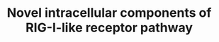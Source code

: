 ---
annotations:
- id: PW:0000003
  parent: signaling pathway
  type: Pathway Ontology
  value: signaling pathway
- id: DOID:934
  parent: disease by infectious agent
  type: Disease Ontology
  value: viral infectious disease
- id: PW:0000819
  parent: signaling pathway
  type: Pathway Ontology
  value: signaling pathway in the innate immune response
authors:
- AlexanderPico
- Yt
- Khanspers
- Egonw
citedin:
- link: PMC9015122
  title: Understanding signaling and metabolic paths using semantified and harmonized
    information about biological interactions (2022)
- link: PMC7156751
  title: Modulation of stress and immune response by Amblyomin-X results in tumor
    cell death in a horse melanoma model (2020)
- link: 10.1016/j.compbiomed.2021.104243
  title: Construction and analysis of protein-protein interaction network of non-alcoholic
    fatty liver disease
- link: 10.3390/pathogens12111373
  title: Transcriptional Profiling of SARS-CoV-2-Infected Calu-3 Cells Reveals Immune-Related
    Signaling Pathways (2024)
description: Viral pathogen RNA are recognized by host helicases called RIG-I-like
  receptors (RLRs) that include DDX58 (RIG-I), DHX58 (LGP2), IFIH1 (MDA5), SNW1, and
  DDX17. These RLR proteins then go on to initiate signaling pathways, triggering
  the innate antiviral response via production of type I interferons and inflammatory
  cytokines. RLR pathway genes are characterized by rapid evolution, viral protein
  interactions, limited sets of protein domains, specific TF regulation, and densely
  connected interaction networks. The study by van der Lee et al. (2015) identfied
  novel components, DDX17 and SNW1, for the RIG-I pathway.    Proteins on this pathway
  have targeted assays available via the [https://assays.cancer.gov/available_assays?wp_id=WP3865
  CPTAC Assay Portal]
last-edited: 2019-09-05
ndex: fa3d0ff2-8b67-11eb-9e72-0ac135e8bacf
organisms:
- Homo sapiens
redirect_from:
- /index.php/Pathway:WP3865
- /instance/WP3865
- /instance/WP3865_r123636
revision: r123636
schema-jsonld:
- '@context': https://schema.org/
  '@id': https://wikipathways.github.io/pathways/WP3865.html
  '@type': Dataset
  creator:
    '@type': Organization
    name: WikiPathways
  description: Viral pathogen RNA are recognized by host helicases called RIG-I-like
    receptors (RLRs) that include DDX58 (RIG-I), DHX58 (LGP2), IFIH1 (MDA5), SNW1,
    and DDX17. These RLR proteins then go on to initiate signaling pathways, triggering
    the innate antiviral response via production of type I interferons and inflammatory
    cytokines. RLR pathway genes are characterized by rapid evolution, viral protein
    interactions, limited sets of protein domains, specific TF regulation, and densely
    connected interaction networks. The study by van der Lee et al. (2015) identfied
    novel components, DDX17 and SNW1, for the RIG-I pathway.    Proteins on this pathway
    have targeted assays available via the [https://assays.cancer.gov/available_assays?wp_id=WP3865
    CPTAC Assay Portal]
  keywords:
  - ATG12
  - ATG5
  - AZI2
  - CASP10
  - CASP8
  - CHUK
  - CXCL10
  - CXCL12
  - CXCL8
  - CYLD
  - DAK
  - DDX17
  - DDX3X
  - DDX3Y
  - DDX58
  - DHX58
  - FADD
  - IFIH1
  - IFNA1
  - IFNB1
  - IFNE
  - IFNG
  - IFNK
  - IKBKB
  - IKBKE
  - IKBKG
  - IRF3
  - IRF7
  - ISG15
  - MAP3K1
  - MAP3K7
  - MAPK10
  - MAPK11
  - MAPK12
  - MAPK13
  - MAPK14
  - MAPK8
  - MAPK9
  - MAVS
  - NFKB1
  - NFKBIA
  - NFKBIB
  - NLRX1
  - OTUD5
  - PIN1
  - RELA
  - RIPK1
  - RNF125
  - SIKE1
  - SNW1
  - TANK
  - TBK1
  - TBKBP1
  - TMEM173
  - TNFA
  - TRADD
  - TRAF2
  - TRAF3
  - TRAF6
  - TRIM25
  license: CC0
  name: Novel intracellular components of RIG-I-like receptor pathway
seo: CreativeWork
title: Novel intracellular components of RIG-I-like receptor pathway
wpid: WP3865
---